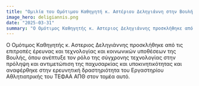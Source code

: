 ```yaml
---
title: "Ομιλία του Ομότιμου Καθηγητή κ. Αστέριου Δεληγιάννη στην Βουλή των Ελλήνων"
image_hero: deligiannis.png
date: "2025-03-31"
summary: "Ο Ομότιμος Καθηγητής κ. Αστεριος Δεληγιάννης προσκλήθηκε από τις επιτροπές έρευνας και τεχνολογίας και κοινωνικών υποθέσεων της Βουλής, όπου ανέπτυξε τον ρόλο της σύγχρονης τεχνολογίας στην πρόληψη και αντιμετώπιση της παχυσαρκίας και υποκινητικότητας και αναφέρθηκε στην ερευνητική δραστηριότητα του Εργαστηρίου Αθλητιατρικής του ΤΕΦΑΑ ΑΠΘ στον τομέα αυτό."
---
```


Ο Ομότιμος Καθηγητής κ. Αστεριος Δεληγιάννης προσκλήθηκε από τις επιτροπές έρευνας και τεχνολογίας και κοινωνικών υποθέσεων της Βουλής, όπου ανέπτυξε τον ρόλο της σύγχρονης τεχνολογίας στην πρόληψη και αντιμετώπιση της παχυσαρκίας και υποκινητικότητας και αναφέρθηκε στην ερευνητική δραστηριότητα του Εργαστηρίου Αθλητιατρικής του ΤΕΦΑΑ ΑΠΘ στον τομέα αυτό.